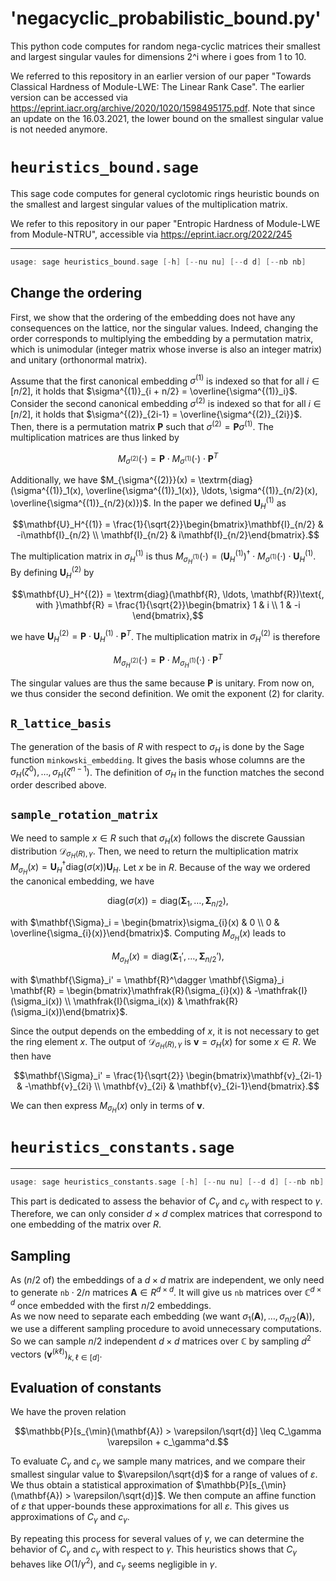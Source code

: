 # 'negacyclic_probabilistic_bound.py'

This python code computes for random nega-cyclic matrices their smallest and largest singular vaules for dimensions 2^i where i goes from 1 to 10.

We referred to this repository in an earlier version of our paper "Towards Classical Hardness of Module-LWE: The Linear Rank Case". The earlier version can be accessed via https://eprint.iacr.org/archive/2020/1020/1598495175.pdf. Note that since an update on the 16.03.2021, the lower bound on the smallest singular value is not needed anymore.


# `heuristics_bound.sage`

This sage code computes for general cyclotomic rings heuristic bounds on the smallest and largest singular values of the multiplication matrix.

We refer to this repository in our paper "Entropic Hardness of Module-LWE from Module-NTRU", accessible via https://eprint.iacr.org/2022/245

---

```C
usage: sage heuristics_bound.sage [-h] [--nu nu] [--d d] [--nb nb]
```

## Change the ordering 

First, we show that the ordering of the embedding does not have
any consequences on the lattice, nor the singular values. 
Indeed, changing the order corresponds to multiplying the
embedding by a permutation matrix, which is unimodular
(integer matrix whose inverse is also an integer matrix) and unitary
(orthonormal matrix).   

Assume that the first canonical embedding $\sigma^{(1)}$ is indexed so that for all $i \in [n/2]$, 
it holds that $\sigma^{(1)}_{i + n/2} = \overline{\sigma^{(1)}_i}$.
Consider the second canonical embedding $\sigma^{(2)}$ is indexed so that for all $i \in [n/2]$, 
it holds that $\sigma^{(2)}_{2i-1} = \overline{\sigma^{(2)}_{2i}}$.
Then, there is a permutation matrix $\mathbf{P}$ such that 
$\sigma^{(2)} = \mathbf{P}\sigma^{(1)}$. The multiplication matrices
are thus linked by

```math
M_{\sigma^{(2)}}(\cdot) = \mathbf{P}\cdot M_{\sigma^{(1)}}(\cdot) \cdot \mathbf{P}^T
```

Additionally, we have $M_{\sigma^{(2)}}(x) = \textrm{diag}(\sigma^{(1)}_1(x), \overline{\sigma^{(1)}_1(x)}, \ldots, \sigma^{(1)}_{n/2}(x), \overline{\sigma^{(1)}_{n/2}(x)})$.
In the paper we defined $\mathbf{U}_H^{(1)}$ as

```math
\mathbf{U}_H^{(1)} = \frac{1}{\sqrt{2}}\begin{bmatrix}\mathbf{I}_{n/2} & -i\mathbf{I}_{n/2} \\ \mathbf{I}_{n/2} & i\mathbf{I}_{n/2}\end{bmatrix}.
```

The multiplication matrix in $\sigma_H^{(1)}$ is thus $M_{\sigma_H^{(1)}}(\cdot) = (\mathbf{U}_H^{(1)})^\dagger \cdot M_{\sigma^{(1)}}(\cdot) \cdot \mathbf{U}_H^{(1)}$. By defining
$\mathbf{U}_H^{(2)}$ by

```math
\mathbf{U}_H^{(2)} = \textrm{diag}(\mathbf{R}, \ldots, \mathbf{R})\text{, with }\mathbf{R} = \frac{1}{\sqrt{2}}\begin{bmatrix} 1 & i \\ 1 & -i \end{bmatrix},
```

we have $\mathbf{U}_H^{(2)} = \mathbf{P} \cdot \mathbf{U}_H^{(1)} \cdot \mathbf{P}^T$. The multiplication matrix in $\sigma_H^{(2)}$
is therefore

```math
M_{\sigma_H^{(2)}}(\cdot) = \mathbf{P}\cdot M_{\sigma_H^{(1)}}(\cdot) \cdot \mathbf{P}^T
```

The singular values are thus the same because $\mathbf{P}$ is unitary. From now on, we thus consider the second definition. We
omit the exponent $(2)$ for clarity.

## `R_lattice_basis` 

The generation of the basis of $R$ with respect to $\sigma_H$
is done by the Sage function `minkowski_embedding`. It 
gives the basis whose columns are the $\sigma_H(\zeta^0), \ldots, \sigma_H(\zeta^{n-1})$. The definition of $\sigma_H$ in the function matches the second order described above.

## `sample_rotation_matrix`

We need to sample $x \in R$ such that $\sigma_H(x)$ follows the discrete 
Gaussian distribution $\mathcal{D}_{\sigma_H(R ), \gamma}$. Then, we need 
to return the multiplication matrix $M_{\sigma_H}(x) = \mathbf{U}_H^\dagger \textrm{diag}(\sigma(x)) \mathbf{U}_H$. 
Let $x$ be in $R$. Because of the way we ordered the canonical embedding, we have

```math
\textrm{diag}(\sigma(x)) = \textrm{diag}(\mathbf{\Sigma}_1, \ldots, \mathbf{\Sigma}_{n/2}),
```

with $\mathbf{\Sigma}_i = \begin{bmatrix}\sigma_{i}(x) & 0 \\ 0 & \overline{\sigma_{i}(x)}\end{bmatrix}$. 
Computing $M_{\sigma_H}(x)$ leads to

```math
M_{\sigma_H}(x)= \textrm{diag}(\mathbf{\Sigma}_1', \ldots, \mathbf{\Sigma}_{n/2}'),
```

with $\mathbf{\Sigma}_i' = \mathbf{R}^\dagger \mathbf{\Sigma}_i \mathbf{R} = \begin{bmatrix}\mathfrak{R}(\sigma_{i}(x)) & -\mathfrak{I}(\sigma_i(x)) \\ \mathfrak{I}(\sigma_i(x)) & \mathfrak{R}(\sigma_i(x))\end{bmatrix}$. 

Since the output depends on the embedding of $x$, it is not necessary to 
get the ring element $x$. The output of $\mathcal{D}_{\sigma_H(R ), \gamma}$ is $\mathbf{v} = \sigma_H(x)$ 
for some $x \in R$. We then have

```math
\mathbf{\Sigma}_i' = \frac{1}{\sqrt{2}} \begin{bmatrix}\mathbf{v}_{2i-1} & -\mathbf{v}_{2i} \\ \mathbf{v}_{2i} & \mathbf{v}_{2i-1}\end{bmatrix}.
```

We can then express $M_{\sigma_H}(x)$ only in terms of $\mathbf{v}$.


# `heuristics_constants.sage`
---

```C
usage: sage heuristics_constants.sage [-h] [--nu nu] [--d d] [--nb nb]
```

This part is dedicated to assess the behavior of $C_\gamma$ and $c_\gamma$ with
respect to $\gamma$. Therefore, we can only consider $d \times d$ complex matrices
that correspond to one embedding of the matrix over $R$.

## Sampling 

As ($n/2$ of) the embeddings of a $d \times d$ matrix are independent,
we only need to generate $\texttt{nb} \cdot 2/n$ matrices $\mathbf{A} \in R^{d \times d}$.
It will give us $\texttt{nb}$ matrices over $\mathbb{C}^{d \times d}$ once
embedded with the first $n/2$ embeddings.  
As we now need to separate each embedding (we want $\sigma_1(\mathbf{A}), \ldots, \sigma_{n/2}(\mathbf{A})$),
we use a different sampling procedure to avoid unnecessary computations. So we
can sample $n/2$ independent $d \times d$ matrices over $\mathbb{C}$ by sampling $d^2$ 
vectors $(\mathbf{v}^{(k\ell)})_{k,\ell \in [d]}$. 

## Evaluation of constants

We have the proven relation 

```math
\mathbb{P}[s_{\min}(\mathbf{A}) > \varepsilon/\sqrt{d}] \leq C_\gamma \varepsilon + c_\gamma^d.
```

To evaluate $C_\gamma$ and $c_\gamma$ we sample many matrices, and we compare their smallest singular
value to $\varepsilon/\sqrt{d}$ for a range of values of $\varepsilon$. We thus obtain a 
statistical approximation of $\mathbb{P}[s_{\min}(\mathbf{A}) > \varepsilon/\sqrt{d}]$.
We then compute an affine function of $\varepsilon$ that upper-bounds these approximations
for all $\varepsilon$. This gives us approximations of $C_\gamma$ and $c_\gamma$.  

By repeating this process for several values of $\gamma$, we can determine the behavior
of $C_\gamma$ and $c_\gamma$ with respect to $\gamma$. This heuristics shows that
$C_\gamma$ behaves like $O(1/\gamma^2)$, and $c_\gamma$ seems negligible in $\gamma$.   
